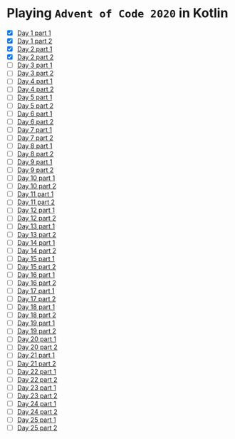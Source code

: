 # Playing `Advent of Code 2020` in Kotlin

- [x] [Day 1 part 1](https://github.com/pavi2410/AdventOfCode2020-KT/tree/main/Day1_1.ws.kts)
- [x] [Day 1 part 2](https://github.com/pavi2410/AdventOfCode2020-KT/tree/main/Day1_2.ws.kts)
- [x] [Day 2 part 1](https://github.com/pavi2410/AdventOfCode2020-KT/tree/main/Day2_1.ws.kts)
- [x] [Day 2 part 2](https://github.com/pavi2410/AdventOfCode2020-KT/tree/main/Day2_2.ws.kts)
- [ ] [Day 3 part 1](https://github.com/pavi2410/AdventOfCode2020-KT/tree/main/Day3_1.ws.kts)
- [ ] [Day 3 part 2](https://github.com/pavi2410/AdventOfCode2020-KT/tree/main/Day3_2.ws.kts)
- [ ] [Day 4 part 1](https://github.com/pavi2410/AdventOfCode2020-KT/tree/main/Day4_1.ws.kts)
- [ ] [Day 4 part 2](https://github.com/pavi2410/AdventOfCode2020-KT/tree/main/Day4_2.ws.kts)
- [ ] [Day 5 part 1](https://github.com/pavi2410/AdventOfCode2020-KT/tree/main/Day5_1.ws.kts)
- [ ] [Day 5 part 2](https://github.com/pavi2410/AdventOfCode2020-KT/tree/main/Day5_2.ws.kts)
- [ ] [Day 6 part 1](https://github.com/pavi2410/AdventOfCode2020-KT/tree/main/Day6_1.ws.kts)
- [ ] [Day 6 part 2](https://github.com/pavi2410/AdventOfCode2020-KT/tree/main/Day6_2.ws.kts)
- [ ] [Day 7 part 1](https://github.com/pavi2410/AdventOfCode2020-KT/tree/main/Day7_1.ws.kts)
- [ ] [Day 7 part 2](https://github.com/pavi2410/AdventOfCode2020-KT/tree/main/Day7_2.ws.kts)
- [ ] [Day 8 part 1](https://github.com/pavi2410/AdventOfCode2020-KT/tree/main/Day8_1.ws.kts)
- [ ] [Day 8 part 2](https://github.com/pavi2410/AdventOfCode2020-KT/tree/main/Day8_2.ws.kts)
- [ ] [Day 9 part 1](https://github.com/pavi2410/AdventOfCode2020-KT/tree/main/Day9_1.ws.kts)
- [ ] [Day 9 part 2](https://github.com/pavi2410/AdventOfCode2020-KT/tree/main/Day9_2.ws.kts)
- [ ] [Day 10 part 1](https://github.com/pavi2410/AdventOfCode2020-KT/tree/main/Day10_1.ws.kts)
- [ ] [Day 10 part 2](https://github.com/pavi2410/AdventOfCode2020-KT/tree/main/Day10_2.ws.kts)
- [ ] [Day 11 part 1](https://github.com/pavi2410/AdventOfCode2020-KT/tree/main/Day11_1.ws.kts)
- [ ] [Day 11 part 2](https://github.com/pavi2410/AdventOfCode2020-KT/tree/main/Day11_2.ws.kts)
- [ ] [Day 12 part 1](https://github.com/pavi2410/AdventOfCode2020-KT/tree/main/Day12_1.ws.kts)
- [ ] [Day 12 part 2](https://github.com/pavi2410/AdventOfCode2020-KT/tree/main/Day12_2.ws.kts)
- [ ] [Day 13 part 1](https://github.com/pavi2410/AdventOfCode2020-KT/tree/main/Day13_1.ws.kts)
- [ ] [Day 13 part 2](https://github.com/pavi2410/AdventOfCode2020-KT/tree/main/Day13_2.ws.kts)
- [ ] [Day 14 part 1](https://github.com/pavi2410/AdventOfCode2020-KT/tree/main/Day14_1.ws.kts)
- [ ] [Day 14 part 2](https://github.com/pavi2410/AdventOfCode2020-KT/tree/main/Day14_2.ws.kts)
- [ ] [Day 15 part 1](https://github.com/pavi2410/AdventOfCode2020-KT/tree/main/Day15_1.ws.kts)
- [ ] [Day 15 part 2](https://github.com/pavi2410/AdventOfCode2020-KT/tree/main/Day15_2.ws.kts)
- [ ] [Day 16 part 1](https://github.com/pavi2410/AdventOfCode2020-KT/tree/main/Day16_1.ws.kts)
- [ ] [Day 16 part 2](https://github.com/pavi2410/AdventOfCode2020-KT/tree/main/Day16_2.ws.kts)
- [ ] [Day 17 part 1](https://github.com/pavi2410/AdventOfCode2020-KT/tree/main/Day17_1.ws.kts)
- [ ] [Day 17 part 2](https://github.com/pavi2410/AdventOfCode2020-KT/tree/main/Day17_2.ws.kts)
- [ ] [Day 18 part 1](https://github.com/pavi2410/AdventOfCode2020-KT/tree/main/Day18_1.ws.kts)
- [ ] [Day 18 part 2](https://github.com/pavi2410/AdventOfCode2020-KT/tree/main/Day18_2.ws.kts)
- [ ] [Day 19 part 1](https://github.com/pavi2410/AdventOfCode2020-KT/tree/main/Day19_1.ws.kts)
- [ ] [Day 19 part 2](https://github.com/pavi2410/AdventOfCode2020-KT/tree/main/Day19_2.ws.kts)
- [ ] [Day 20 part 1](https://github.com/pavi2410/AdventOfCode2020-KT/tree/main/Day20_1.ws.kts)
- [ ] [Day 20 part 2](https://github.com/pavi2410/AdventOfCode2020-KT/tree/main/Day20_2.ws.kts)
- [ ] [Day 21 part 1](https://github.com/pavi2410/AdventOfCode2020-KT/tree/main/Day21_1.ws.kts)
- [ ] [Day 21 part 2](https://github.com/pavi2410/AdventOfCode2020-KT/tree/main/Day21_2.ws.kts)
- [ ] [Day 22 part 1](https://github.com/pavi2410/AdventOfCode2020-KT/tree/main/Day22_1.ws.kts)
- [ ] [Day 22 part 2](https://github.com/pavi2410/AdventOfCode2020-KT/tree/main/Day22_2.ws.kts)
- [ ] [Day 23 part 1](https://github.com/pavi2410/AdventOfCode2020-KT/tree/main/Day23_1.ws.kts)
- [ ] [Day 23 part 2](https://github.com/pavi2410/AdventOfCode2020-KT/tree/main/Day23_2.ws.kts)
- [ ] [Day 24 part 1](https://github.com/pavi2410/AdventOfCode2020-KT/tree/main/Day24_1.ws.kts)
- [ ] [Day 24 part 2](https://github.com/pavi2410/AdventOfCode2020-KT/tree/main/Day24_2.ws.kts)
- [ ] [Day 25 part 1](https://github.com/pavi2410/AdventOfCode2020-KT/tree/main/Day25_1.ws.kts)
- [ ] [Day 25 part 2](https://github.com/pavi2410/AdventOfCode2020-KT/tree/main/Day25_2.ws.kts)
